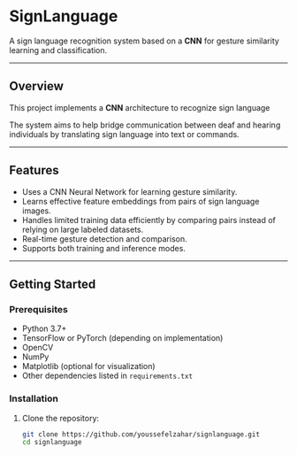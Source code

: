 # SignLanguage

A sign language recognition system based on a **CNN** for gesture similarity learning and classification.

---

## Overview

This project implements a **CNN** architecture to recognize sign language 

The system aims to help bridge communication between deaf and hearing individuals by translating sign language into text or commands.

---

## Features

- Uses a CNN Neural Network for learning gesture similarity.
- Learns effective feature embeddings from pairs of sign language images.
- Handles limited training data efficiently by comparing pairs instead of relying on large labeled datasets.
- Real-time gesture detection and comparison.
- Supports both training and inference modes.
  
---

## Getting Started

### Prerequisites

- Python 3.7+
- TensorFlow or PyTorch (depending on implementation)
- OpenCV
- NumPy
- Matplotlib (optional for visualization)
- Other dependencies listed in `requirements.txt`

### Installation

1. Clone the repository:
   ```bash
   git clone https://github.com/youssefelzahar/signlanguage.git
   cd signlanguage
